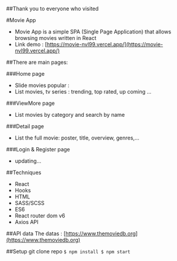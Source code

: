 ##Thank you to everyone who visited

#Movie App
 - Movie App is a simple SPA (Single Page Application) that allows browsing movies written in React
 - Link demo : [https://movie-nvl99.vercel.app/](https://movie-nvl99.vercel.app/)

##There are main pages:

###Home page
 - Slide movies popular : 
 - List movies, tv series : trending, top rated, up coming ...

###ViewMore page
 - List movies by category and search by name

###Detail page
 - List the full movie: poster, title, overview, genres,...

###Login & Register page 
 - updating...

##Techniques
 - React
 - Hooks
 - HTML
 - SASS/SCSS
 - ES6
 - React router dom v6
 - Axios API

##API data
 The datas : [https://www.themoviedb.org](https://www.themoviedb.org)

##Setup
 git clone repo
`
 $ npm install
 $ npm start
`

